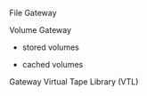 File Gateway

Volume Gateway

* stored volumes

* cached volumes

Gateway Virtual Tape Library \(VTL\)



